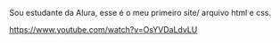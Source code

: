 Sou estudante da Alura, esse é o meu primeiro site/ arquivo html e css.

https://www.youtube.com/watch?v=OsYVDaLdvLU
